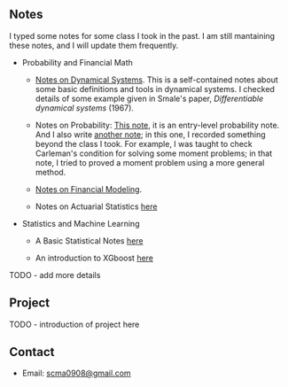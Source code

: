 ## Notes
I typed some notes for some class I took in the past. I am still mantaining these notes, and I will update them frequently.

* Probability and Financial Math
    * [Notes on Dynamical Systems](./notes/anosovnote.pdf). This is a self-contained notes about some basic definitions and tools in dynamical systems. I checked details of some example given in Smale's paper, *Differentiable dynamical systems* (1967).  
    
    * Notes on Probability: [This note](./notes/Prob.pdf), it is an entry-level probability note. And I also write [another note](./notes/Prob2.pdf); in this one, I recorded something beyond the class I took. For example, I was taught to check Carleman's condition for solving some moment problems; in that note, I tried to proved a moment problem using a more general method.  

    * [Notes on Financial Modeling](./notes/fm/document.pdf).

    * Notes on Actuarial Statistics [here](./notes/Actuarial.pdf)

* Statistics and Machine Learning

    * A Basic Statistical Notes [here](./notes/st/document.pdf)

    * An introduction to XGboost [here](./notes/xgboostppt.pdf)

TODO - add more details

## Project
TODO - introduction of project here

## Contact

* Email: scma0908@gmail.com
